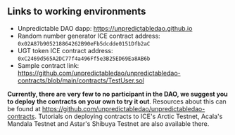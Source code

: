 ## Links to working environments

* Unpredictable DAO dapp: https://unpredictabledao.github.io
* Random number generator ICE contract address: `0x02A87b905218864262B90eFb5dcdde0151Dfb2aC`
* UGT token ICE contract address: `0xC2469d565A2DC77f4a496Ff5e3B25ED69Ea8AB6b`
* Sample contract link: https://github.com/unpredictabledao/unpredictabledao-contracts/blob/main/contracts/TestUser.sol

**Currently, there are very few to no participant in the DAO, we suggest you to deploy the contracts on your own to try it out**. Resources about this can be found at https://github.com/unpredictabledao/unpredictabledao-contracts. Tutorials on deploying contracts to ICE's Arctic Testnet, Acala's Mandala Testnet and Astar's Shibuya Testnet are also available there.
